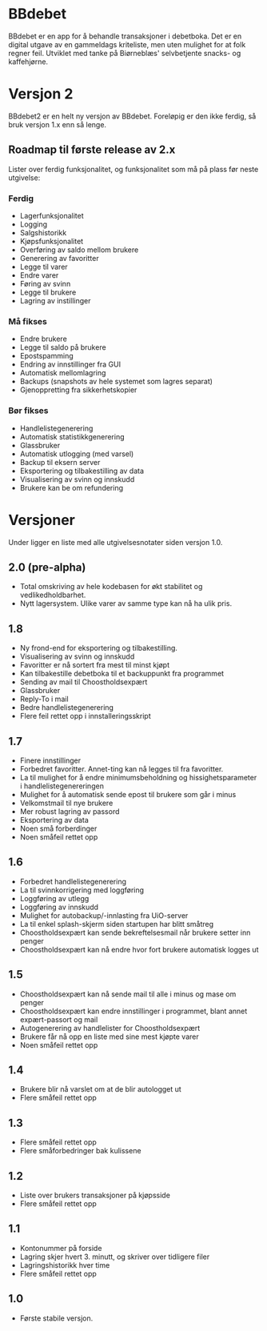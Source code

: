 # BBdebet
BBdebet er en app for å behandle transaksjoner i debetboka. Det er en digital utgave av en gammeldags kriteliste, men uten mulighet for at folk regner feil. Utviklet med tanke på Biørneblæs' selvbetjente snacks- og kaffehjørne. 


# Versjon 2
BBdebet2 er en helt ny versjon av BBdebet. Foreløpig er den ikke ferdig, så bruk versjon 1.x enn så lenge. 

## Roadmap til første release av 2.x
Lister over ferdig funksjonalitet, og funksjonalitet som må på plass før neste utgivelse:

### Ferdig
 - Lagerfunksjonalitet
 - Logging
 - Salgshistorikk
 - Kjøpsfunksjonalitet
 - Overføring av saldo mellom brukere
 - Generering av favoritter
 - Legge til varer
 - Endre varer
 - Føring av svinn
 - Legge til brukere
 - Lagring av instillinger

### Må fikses
 - Endre brukere
 - Legge til saldo på brukere
 - Epostspamming
 - Endring av innstillinger fra GUI
 - Automatisk mellomlagring
 - Backups (snapshots av hele systemet som lagres separat)
 - Gjenoppretting fra sikkerhetskopier

### Bør fikses
 - Handlelistegenerering
 - Automatisk statistikkgenerering
 - Glassbruker
 - Automatisk utlogging (med varsel)
 - Backup til eksern server
 - Eksportering og tilbakestilling av data
 - Visualisering av svinn og innskudd
 - Brukere kan be om refundering

# Versjoner
Under ligger en liste med alle utgivelsesnotater siden versjon 1.0.

## 2.0 (pre-alpha)
 - Total omskriving av hele kodebasen for økt stabilitet og vedlikedholdbarhet.  
 - Nytt lagersystem. Ulike varer av samme type kan nå ha ulik pris. 


## 1.8
 - Ny frond-end for eksportering og tilbakestilling.
 - Visualisering av svinn og innskudd
 - Favoritter er nå sortert fra mest til minst kjøpt
 - Kan tilbakestille debetboka til et backuppunkt fra programmet
 - Sending av mail til Choostholdsexpært
 - Glassbruker
 - Reply-To i mail
 - Bedre handlelistegenerering
 - Flere feil rettet opp i innstalleringsskript


## 1.7
 - Finere innstillinger
 - Forbedret favoritter. Annet-ting kan nå legges til fra favoritter.
 - La til mulighet for å endre minimumsbeholdning og hissighetsparameter i handlelistegenereringen
 - Mulighet for å automatisk sende epost til brukere som går i minus
 - Velkomstmail til nye brukere
 - Mer robust lagring av passord
 - Eksportering av data
 - Noen små forberdinger
 - Noen småfeil rettet opp


## 1.6

 - Forbedret handlelistegenerering
 - La til svinnkorrigering med loggføring
 - Loggføring av utlegg
 - Loggføring av innskudd
 - Mulighet for autobackup/-innlasting fra UiO-server
 - La til enkel splash-skjerm siden startupen har blitt småtreg
 - Choostholdsexpært kan sende bekreftelsesmail når brukere setter inn penger
 - Choostholdsexpært kan nå endre hvor fort brukere automatisk logges ut


## 1.5

 - Choostholdsexpært kan nå sende mail til alle i minus og mase om penger
 - Choostholdsexpært kan endre innstillinger i programmet, blant annet expært-passort og mail
 - Autogenerering av handlelister for Choostholdsexpært
 - Brukere får nå opp en liste med sine mest kjøpte varer
 - Noen småfeil rettet opp


## 1.4

 - Brukere blir nå varslet om at de blir autologget ut
 - Flere småfeil rettet opp


## 1.3

 - Flere småfeil rettet opp
 - Flere småforbedringer bak kulissene


## 1.2

 - Liste over brukers transaksjoner på kjøpsside
 - Flere småfeil rettet opp


## 1.1

 - Kontonummer på forside
 - Lagring skjer hvert 3. minutt, og skriver over tidligere filer
 - Lagringshistorikk hver time
 - Flere småfeil rettet opp


## 1.0
 - Første stabile versjon.

